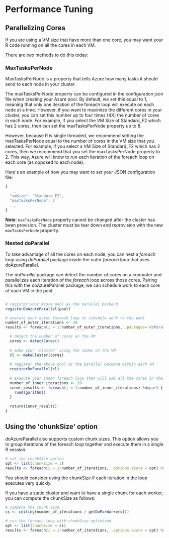 
# Performance Tuning

## Parallelizing Cores
If you are using a VM size that have more than one core, you may want your R code running on all the cores in each VM. 

There are two methods to do this today:


### MaxTasksPerNode
MaxTasksPerNode is a property that tells Azure how many tasks it should send to each node in your cluster.

The maxTasksPerNode property can be configured in the configuration json file when creating your Azure pool. By default, we set this equal to 1, meaning that only one iteration of the foreach loop will execute on each node at a time. However, if you want to maximize the different cores in your cluster, you can set this number up to four times (4X) the number of cores in each node. For example, if you select the VM Size of Standard_F2 which has 2 cores, then can set the maxTasksPerNode property up to 8. 

However, because R is single threaded, we recommend setting the maxTasksPerNode equal to the number of cores in the VM size that you selected. For example, if you select a VM Size of Standard_F2 which has 2 cores, then we recommend that you set the maxTasksPerNode property to 2. This way, Azure will know to run each iteration of the foreach loop on each core (as opposed to each node).

Here's an example of how you may want to set your JSON configuration file:
```javascript
{
  ...
  "vmSize": "Standard_F2",
  "maxTasksPerNode": 2
  ...
}
```

**Note**: `maxTasksPerNode` property cannot be changed after the cluster has been provision. The cluster must be tear down and reprovision with the new `maxTasksPerNode` property.

### Nested doParallel 
To take advantage of all the cores on each node, you can nest a *foreach* loop using *doParallel* package inside the outer *foreach* loop that uses doAzureParallel. 

The *doParallel* package can detect the number of cores on a computer and parallelizes each iteration of the *foreach* loop across those cores. Pairing this with the doAzureParallel package, we can schedule work to each core of each VM in the pool.

```R

# register your Azure pool as the parallel backend
registerDoAzureParallel(pool)

# execute your outer foreach loop to schedule work to the pool
number_of_outer_iterations <- 10
results <- foreach(i = 1:number_of_outer_iterations, .packages='doParallel') %dopar% {

  # detect the number of cores on the VM
  cores <- detectCores()
  
  # make your 'cluster' using the nodes on the VM
  cl <- makeCluster(cores)
  
  # register the above pool as the parallel backend within each VM
  registerDoParallel(cl)
  
  # execute your inner foreach loop that will use all the cores in the VM
  number_of_inner_iterations <- 20
  inner_results <- foreach(j = 1:number_of_inner_iterations) %dopar% {
    runAlgorithm()
  }
  
  return(inner_results)
}
```

## Using the 'chunkSize' option

doAzureParallel also supports custom chunk sizes. This option allows you to group iterations of the foreach loop together and execute them in a single R session.

```R
# set the chunkSize option
opt <- list(chunkSize = 3)
results <- foreach(i = 1:number_of_iterations, .options.azure = opt) %dopar% { ... }
```

You should consider using the chunkSize if each iteration in the loop executes very quickly.

If you have a static cluster and want to have a single chunk for each worker, you can compute the chunkSize as follows:

```R
# compute the chunk size
cs <- ceiling(number_of_iterations / getDoParWorkers())

# run the foreach loop with chunkSize optimized
opt <- list(chunkSize = cs)
results <- foreach(i = 1:number_of_iterations, .options.azure = opt) %dopar% { ... }
```
